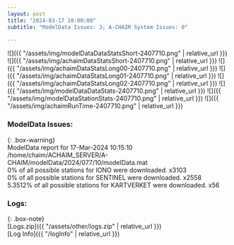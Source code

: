 ```yaml
---
layout: post
title: "2024-03-17 10:00:00"
subtitle: "ModelData Issues: 3; A-CHAIM System Issues: 0"

---
```


![]({{ "/assets/img/modelDataDataStatsShort-2407710.png" | relative_url }})
![]({{ "/assets/img/achaimDataStatsShort-2407710.png" | relative_url }})
![]({{ "/assets/img/achaimDataStatsLong00-2407710.png" | relative_url }})
![]({{ "/assets/img/achaimDataStatsLong01-2407710.png" | relative_url }})
![]({{ "/assets/img/achaimDataStatsLong02-2407710.png" | relative_url }})
![]({{ "/assets/img/modelDataDataStats-2407710.png" | relative_url }})
![]({{ "/assets/img/modelDataStationStats-2407710.png" | relative_url }})
![]({{ "/assets/img/achaimRunTime-2407710.png" | relative_url }})


### ModelData Issues:  
  
{: .box-warning}  
 ModelData report for 17-Mar-2024 10:15:10   
 /home/chaim/ACHAIM_SERVER/A-CHAIM/modelData/2024/077/10/modelData.mat   
 0% of all possible stations for IONO were downloaded. x3103   
 0% of all possible stations for SENTINEL were downloaded. x2558   
 5.3512% of all possible stations for KARTVERKET were downloaded. x56   
  


### Logs:  
  
{: .box-note}  
[Logs.zip]({{ "/assets/other/logs.zip" | relative_url }})  
[Log Info]({{ "/logInfo" | relative_url }})  
